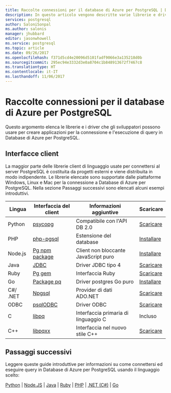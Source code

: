 ```yaml
---
title: Raccolte connessioni per il database di Azure per PostgreSQL | Documentazione Microsoft
description: In questo articolo vengono descritte varie librerie e driver che gli sviluppatori possono usare per generare il codice delle applicazioni per la connessione e l'esecuzione di query nel database di Azure per PostgreSQL.
services: postgresql
author: SaloniSonpal
ms.author: salonis
manager: jhubbard
editor: jasonwhowell
ms.service: postgresql
ms.topic: article
ms.date: 09/26/2017
ms.openlocfilehash: f371d5cd4e20096d5101fadf9066e3a135218d0b
ms.sourcegitcommit: 295ec94e3332d3e0a8704c1b848913672f7467c8
ms.translationtype: HT
ms.contentlocale: it-IT
ms.lasthandoff: 11/06/2017
---
```

# <a name="connection-libraries-for-azure-database-for-postgresql"></a>Raccolte connessioni per il database di Azure per PostgreSQL
Questo argomento elenca le librerie e i driver che gli sviluppatori possono usare per creare applicazioni per la connessione e l'esecuzione di query in Database di Azure per PostgreSQL.

## <a name="client-interfaces"></a>Interfacce client
La maggior parte delle librerie client di linguaggio usate per connettersi al server PostgreSQL è costituita da progetti esterni e viene distribuita in modo indipendente. Le librerie elencate sono supportate dalle piattaforme Windows, Linux e Mac per la connessione a Database di Azure per PostgreSQL. Nella sezione Passaggi successivi sono elencati alcuni esempi introduttivi.

| **Lingua** | **Interfaccia del client** | **Informazioni aggiuntive** | **Scaricare** |
|--------------|----------------------------------------------------------------|-------------------------------------|--------------------------------------------------------------------|
| Python | [psycopg](http://initd.org/psycopg/) | Compatibile con l'API DB 2.0 | [Scaricare](http://initd.org/psycopg/download/) |
| PHP | [php-pgsql](https://php.net/manual/en/book.pgsql.php) | Estensione del database | [Installare](https://secure.php.net/manual/en/pgsql.installation.php) |
| Node.js | [Pg npm package](https://www.npmjs.com/package/pg) | Client non bloccante JavaScript puro | [Installare](https://www.npmjs.com/package/pg) |
| Java | [JDBC](http://jdbc.postgresql.org/) | Driver JDBC tipo 4 | [Scaricare](https://jdbc.postgresql.org/download.html)  |
| Ruby | [Pg gem](https://deveiate.org/code/pg/) | Interfaccia Ruby | [Scaricare](https://rubygems.org/downloads/pg-0.20.0.gem) |
| Go | [Package pq](https://godoc.org/github.com/lib/pq) | Driver postgres Go puro | [Installare](https://github.com/lib/pq/blob/master/README.md) |
| C\#/ .NET | [Npgsql](http://www.npgsql.org/) | Provider di dati ADO.NET | [Scaricare](https://www.microsoft.com/net/) |
| ODBC | [psqlODBC](https://odbc.postgresql.org/) | Driver ODBC | [Scaricare](http://www.postgresql.org/ftp/odbc/versions/) |
| C | [libpq](https://www.postgresql.org/docs/9.6/static/libpq.html) | Interfaccia primaria di linguaggio C | Incluso |
| C++ | [libpqxx](http://pqxx.org/) | Interfaccia nel nuovo stile C++ | [Scaricare](http://pqxx.org/download/software/) |

## <a name="next-steps"></a>Passaggi successivi
Leggere queste guide introduttive per informazioni su come connettersi ed eseguire query in Database di Azure per PostgreSQL usando il linguaggio scelto:

[Python](./connect-python.md) | [Node.JS](./connect-nodejs.md) | [Java](./connect-java.md) | [Ruby](./connect-ruby.md) | [PHP](./connect-php.md)  |  [.NET (C#)](./connect-csharp.md) | [Go](./connect-go.md)
